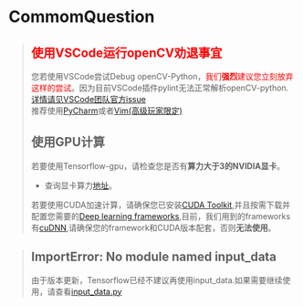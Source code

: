 # CommomQuestion
> ## <font color=red>**使用VSCode运行openCV劝退事宜**</font>
> 您若使用VSCode尝试Debug openCV-Python，<font color=red>我们**强烈**建议您立刻放弃这样的尝试</font>。因为目前VSCode插件pylint无法正常解析openCV-python.[详情请见VSCode团队官方issue](https://github.com/Microsoft/vscode/issues/46798)\
>推荐使用[PyCharm](https://www.jetbrains.com/pycharm/)或者[Vim(高级玩家限定)](https://www.vim.org/)
> ## 使用GPU计算
>  若要使用Tensorflow-gpu，请检查您是否有**算力大于3的NVIDIA显卡**。
>   * 查询显卡算力[地址](https://developer.nvidia.com/cuda-gpus#collapseOne)。
>
> 若要使用CUDA加速计算，请确保您已安装[CUDA Toolkit](https://developer.nvidia.com/cuda-downloads),并且按需下载并配置您需要的[Deep learning frameworks](https://developer.nvidia.com/deep-learning-software),目前，我们用到的frameworks有[cuDNN](https://developer.nvidia.com/cudnn),请确保您的framework和CUDA版本配套，否则**无法使用**。


> ## ImportError: No module named input_data
> 由于版本更新，Tensorflow已经不建议再使用input_data.如果需要继续使用，请查看[input_data.py](../Example/input_data.py)